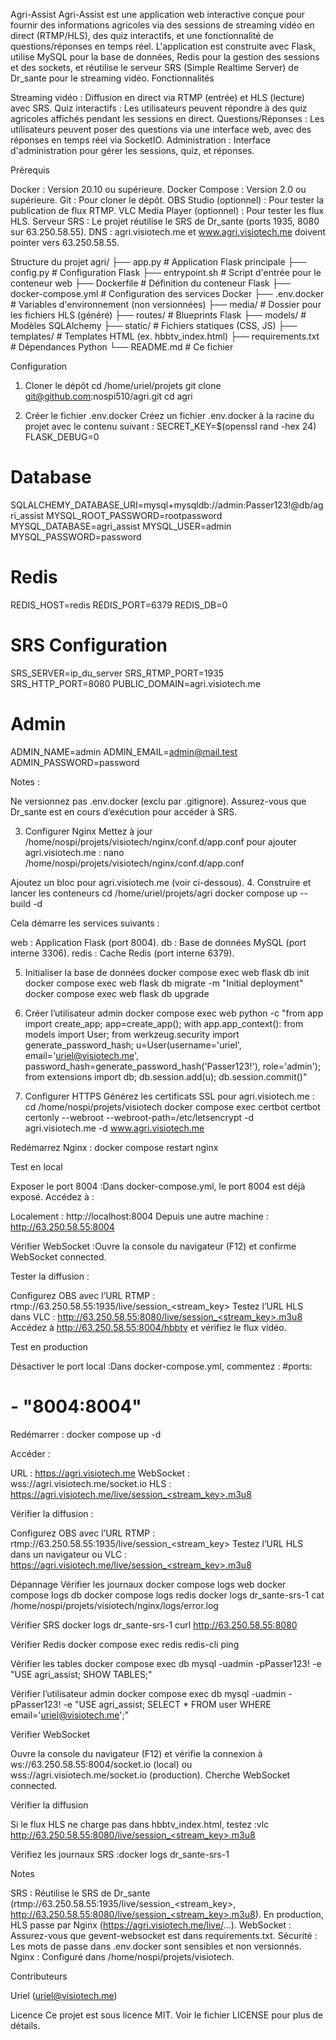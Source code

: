 Agri-Assist
Agri-Assist est une application web interactive conçue pour fournir des informations agricoles via des sessions de streaming vidéo en direct (RTMP/HLS), des quiz interactifs, et une fonctionnalité de questions/réponses en temps réel. L'application est construite avec Flask, utilise MySQL pour la base de données, Redis pour la gestion des sessions et des sockets, et réutilise le serveur SRS (Simple Realtime Server) de Dr_sante pour le streaming vidéo.
Fonctionnalités

Streaming vidéo : Diffusion en direct via RTMP (entrée) et HLS (lecture) avec SRS.
Quiz interactifs : Les utilisateurs peuvent répondre à des quiz agricoles affichés pendant les sessions en direct.
Questions/Réponses : Les utilisateurs peuvent poser des questions via une interface web, avec des réponses en temps réel via SocketIO.
Administration : Interface d'administration pour gérer les sessions, quiz, et réponses.

Prérequis

Docker : Version 20.10 ou supérieure.
Docker Compose : Version 2.0 ou supérieure.
Git : Pour cloner le dépôt.
OBS Studio (optionnel) : Pour tester la publication de flux RTMP.
VLC Media Player (optionnel) : Pour tester les flux HLS.
Serveur SRS : Le projet réutilise le SRS de Dr_sante (ports 1935, 8080 sur 63.250.58.55).
DNS : agri.visiotech.me et www.agri.visiotech.me doivent pointer vers 63.250.58.55.

Structure du projet
agri/
├── app.py                  # Application Flask principale
├── config.py              # Configuration Flask
├── entrypoint.sh          # Script d'entrée pour le conteneur web
├── Dockerfile             # Définition du conteneur Flask
├── docker-compose.yml     # Configuration des services Docker
├── .env.docker            # Variables d'environnement (non versionnées)
├── media/                 # Dossier pour les fichiers HLS (généré)
├── routes/                # Blueprints Flask
├── models/                # Modèles SQLAlchemy
├── static/                # Fichiers statiques (CSS, JS)
├── templates/             # Templates HTML (ex. hbbtv_index.html)
├── requirements.txt       # Dépendances Python
└── README.md              # Ce fichier

Configuration
1. Cloner le dépôt
cd /home/uriel/projets
git clone git@github.com:nospi510/agri.git
cd agri

2. Créer le fichier .env.docker
Créez un fichier .env.docker à la racine du projet avec le contenu suivant :
SECRET_KEY=$(openssl rand -hex 24)
FLASK_DEBUG=0

# Database
SQLALCHEMY_DATABASE_URI=mysql+mysqldb://admin:Passer123!@db/agri_assist
MYSQL_ROOT_PASSWORD=rootpassword
MYSQL_DATABASE=agri_assist
MYSQL_USER=admin
MYSQL_PASSWORD=password

# Redis
REDIS_HOST=redis
REDIS_PORT=6379
REDIS_DB=0

# SRS Configuration
SRS_SERVER=ip_du_server
SRS_RTMP_PORT=1935
SRS_HTTP_PORT=8080
PUBLIC_DOMAIN=agri.visiotech.me

# Admin
ADMIN_NAME=admin
ADMIN_EMAIL=admin@mail.test
ADMIN_PASSWORD=password

Notes :

Ne versionnez pas .env.docker (exclu par .gitignore).
Assurez-vous que Dr_sante est en cours d’exécution pour accéder à SRS.

3. Configurer Nginx
Mettez à jour /home/nospi/projets/visiotech/nginx/conf.d/app.conf pour ajouter agri.visiotech.me :
nano /home/nospi/projets/visiotech/nginx/conf.d/app.conf

Ajoutez un bloc pour agri.visiotech.me (voir ci-dessous).
4. Construire et lancer les conteneurs
cd /home/uriel/projets/agri
docker compose up --build -d

Cela démarre les services suivants :

web : Application Flask (port 8004).
db : Base de données MySQL (port interne 3306).
redis : Cache Redis (port interne 6379).

5. Initialiser la base de données
docker compose exec web flask db init
docker compose exec web flask db migrate -m "Initial deployment"
docker compose exec web flask db upgrade

6. Créer l’utilisateur admin
docker compose exec web python -c "from app import create_app; app=create_app(); with app.app_context(): from models import User; from werkzeug.security import generate_password_hash; u=User(username='uriel', email='uriel@visiotech.me', password_hash=generate_password_hash('Passer123!'), role='admin'); from extensions import db; db.session.add(u); db.session.commit()"

7. Configurer HTTPS
Générez les certificats SSL pour agri.visiotech.me :
cd /home/nospi/projets/visiotech
docker compose exec certbot certbot certonly --webroot --webroot-path=/etc/letsencrypt -d agri.visiotech.me -d www.agri.visiotech.me

Redémarrez Nginx :
docker compose restart nginx

Test en local

Exposer le port 8004 :Dans docker-compose.yml, le port 8004 est déjà exposé. Accédez à :

Localement : http://localhost:8004
Depuis une autre machine : http://63.250.58.55:8004


Vérifier WebSocket :Ouvre la console du navigateur (F12) et confirme WebSocket connected.

Tester la diffusion :

Configurez OBS avec l’URL RTMP : rtmp://63.250.58.55:1935/live/session_<stream_key>
Testez l’URL HLS dans VLC : http://63.250.58.55:8080/live/session_<stream_key>.m3u8
Accédez à http://63.250.58.55:8004/hbbtv et vérifiez le flux vidéo.



Test en production

Désactiver le port local :Dans docker-compose.yml, commentez :
#ports:
#  - "8004:8004"


Redémarrer :
docker compose up -d


Accéder :

URL : https://agri.visiotech.me
WebSocket : wss://agri.visiotech.me/socket.io
HLS : https://agri.visiotech.me/live/session_<stream_key>.m3u8


Vérifier la diffusion :

Configurez OBS avec l’URL RTMP : rtmp://63.250.58.55:1935/live/session_<stream_key>
Testez l’URL HLS dans un navigateur ou VLC : https://agri.visiotech.me/live/session_<stream_key>.m3u8



Dépannage
Vérifier les journaux
docker compose logs web
docker compose logs db
docker compose logs redis
docker logs dr_sante-srs-1
cat /home/nospi/projets/visiotech/nginx/logs/error.log

Vérifier SRS
docker logs dr_sante-srs-1
curl http://63.250.58.55:8080

Vérifier Redis
docker compose exec redis redis-cli ping

Vérifier les tables
docker compose exec db mysql -uadmin -pPasser123! -e "USE agri_assist; SHOW TABLES;"

Vérifier l’utilisateur admin
docker compose exec db mysql -uadmin -pPasser123! -e "USE agri_assist; SELECT * FROM user WHERE email='uriel@visiotech.me';"

Vérifier WebSocket

Ouvre la console du navigateur (F12) et vérifie la connexion à ws://63.250.58.55:8004/socket.io (local) ou wss://agri.visiotech.me/socket.io (production).
Cherche WebSocket connected.

Vérifier la diffusion

Si le flux HLS ne charge pas dans hbbtv_index.html, testez :vlc http://63.250.58.55:8080/live/session_<stream_key>.m3u8


Vérifiez les journaux SRS :docker logs dr_sante-srs-1



Notes

SRS : Réutilise le SRS de Dr_sante (rtmp://63.250.58.55:1935/live/session_<stream_key>, http://63.250.58.55:8080/live/session_<stream_key>.m3u8). En production, HLS passe par Nginx (https://agri.visiotech.me/live/...).
WebSocket : Assurez-vous que gevent-websocket est dans requirements.txt.
Sécurité : Les mots de passe dans .env.docker sont sensibles et non versionnés.
Nginx : Configuré dans /home/nospi/projets/visiotech.

Contributeurs

Uriel (uriel@visiotech.me)

Licence
Ce projet est sous licence MIT. Voir le fichier LICENSE pour plus de détails.